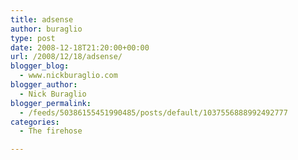 ```yaml
---
title: adsense
author: buraglio
type: post
date: 2008-12-18T21:20:00+00:00
url: /2008/12/18/adsense/
blogger_blog:
  - www.nickburaglio.com
blogger_author:
  - Nick Buraglio
blogger_permalink:
  - /feeds/50386155451990485/posts/default/1037556888992492777
categories:
  - The firehose

---
```

<!--adsense-->
